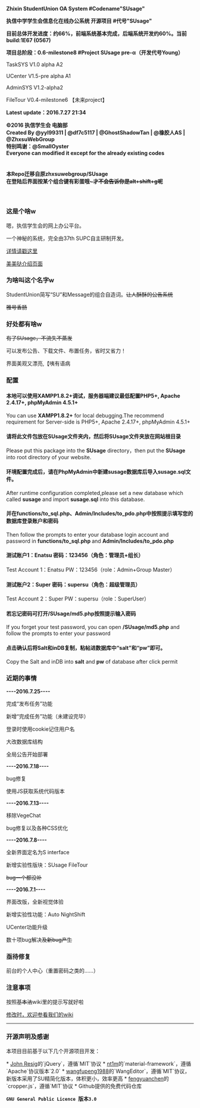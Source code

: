 <b>Zhixin StudentUnion OA System #Codename"SUsage" </b>

<b>执信中学学生会信息化在线办公系统 开源项目 #代号"SUsage" </b>

<b>目前总体开发进度：约66%，前端系统基本完成，后端系统开发约60%。当前build:1E67 (0567)</b>

<b>项目总阶段：0.6-milestone8 #Project SUsage pre-α（开发代号Young）</b>

<p>TaskSYS V1.0 alpha A2</p>
<p>UCenter V1.5-pre alpha A1</p>
<p>AdminSYS V1.2-alpha2</p>
<p>FileTour V0.4-milestone6 【未来project】</p>
<p><b>Latest update：2016.7.27 21:34</b></p>
<b>©2016 执信学生会 电脑部</b>
<br>
<b>Created By @yyl99311 | @df7c5117 | @GhostShadowTan | @橡胶人AS | @ZhxsuWebGroup</b>
<br>
<b>特别鸣谢：@SmallOyster</b>
<br>
<b>Everyone can modified it except for the already existing codes </b>
<br>
<br>
<h4>本Repo迁移自原zhxsuwebgroup/SUsage<br>在登陆后界面按某个组合键有彩蛋哦~<s>才不会告诉你是alt+shift+g呢</s></h4>
<br>
<h3>这是个啥w</h3>
  <p>嗯，执信学生会的网上办公平台。</p>
  <p>一个神秘的系统，完全由37th SUPC自主研制开发。</p><a href="https://github.com/zhxsu/SUsage/wiki/Susage-%7C-%E6%A6%82%E8%BF%B0" target="_blank">详情请戳这里</a>
  
<a href="http://zhxsu.github.io/SUsage/" target="_blank">美美哒介绍页面</a>

<h3>为啥叫这个名字w</h3>
  <p>StudentUnion简写“SU”和Message的组合自造词。<s>让人酥酥的公告系统</s></p>
  <p><s>雅号香肠</s></p>
<h3>好处都有啥w</h3>
  <s>有了SUsage，不流失不蒸发</s>
  <p>可以发布公告、下载文件、布置任务，省时又省力！</p>
  <p>界面美观又漂亮,【咦有语病</p>
<h3>配置</h3>
  <h4><p>本地可以使用<b>XAMPP1.8.2+</b>调试，服务器端建议最低配置PHP5+, Apache 2.4.17+, phpMyAdmin 4.5.1+</p></h4>
  <p>You can use <b>XAMPP1.8.2+</b> for local debugging.The recommend requirement for Server-side is PHP5+, Apache 2.4.17+, phpMyAdmin 4.5.1+</p>
  <h4><p>请将此文件包<b>放在SUsage文件夹内</b>，然后<b>将SUsage文件夹放在网站根目录</b></p></h4>
  <p>Please put this package into the <b>SUsage</b> directory，then put the <b>SUsage</b> into root directory of your website.</b>
  <h4><p>环境配置完成后，请在PhpMyAdmin中新建susage数据库后导入susage.sql文件。</p></h4>
  <p>After runtime configuration completed,please set a new database which called <b>susage</b> and import <b>susage.sql</b> into this database.</p>
  <h4><p>并在<b>functions/to_sql.php、Admin/Includes/to_pdo.php</b>中按照提示填写您的数据库登录账户和密码</p></h4>
  <p>Then follow the prompts to enter your database login account and password in <b>functions/to_sql.php </b>and <b> Admin/Includes/to_pdo.php</b>
  <h4><p>测试账户1：Enatsu 密码：123456（角色：管理员+组长）</p></h4>
  <p>Test Account 1：Enatsu PW：123456（role：Admin+Group Master）</p>
  <h4><p>测试账户2：Super 密码：supersu（角色：超级管理员）</p></h4>
  <p>Test Account 2：Super PW：supersu（role：SuperUser）</p>
  <h4><p><b>若忘记密码可打开/SUsage/md5.php按照提示输入密码</b></p></h4>
  <p>If you forget your test password, you can open <b>/SUsage/md5.php</b> and follow the prompts to enter your password</p>
  <h4><p><b>点击确认后将Salt和inDB复制，粘帖进数据库中“salt”和“pw”即可。</b></p></h4>
  <p>Copy the Salt and inDB into <b>salt</b> and <b>pw</b> of database after click permit</p>
<h3>近期的事情</h3>
<p><b>----2016.7.25----</b></p>
  <p>完成“发布任务”功能</p>
  <p>新增“完成任务”功能（未建设完毕）</p>
  <p>登录时使用cookie记住用户名</p>
  <p>大改数据库结构</p>
  <p>全局公告开始部署</p>
<p><b>----2016.7.18----</b></p>
  <p>bug修复</p>
  <p>使用JS获取系统代码版本</p>
<p><b>----2016.7.13----</b></p>
  <p>移除VegeChat</p>
  <p>bug修复以及各种CSS优化</p>
<p><b>----2016.7.8----</b></p>
  <p>全新界面定名为S interface</p>
  <p>新增实验性版块：SUsage FileTour</p>
  <s>bug一个都没补</s>
<p><b>----2016.7.1----</b></p>
  <p>界面改版，全新视觉体验</p>
  <p>新增实验性功能：Auto NightShift</p>
  <p>UCenter功能升级</p>
  <p>数十项bug解决<s>及新bug产生</s></p>

<h3>亟待修复</h3>
  <p>前台的个人中心（重置密码之类的……）</p>
<h3>注意事项</h3>
  <p>按照<s>基本法</s>wiki里的提示写就好啦</p>
  <a href="https://github.com/zhxsu/susage/wiki" target="_blank">修改时，欢迎参看我们的wiki</a>
<hr></hr>
<h3>开源声明及感谢</h3>
  <p>本项目目前基于以下几个开源项目开发：</p>
* <a href="https://jquery.org/" target="_blank">John Resig</a>的`jQuery`，遵循`MIT`协议
* <a href="https://github.com/nt1m/material-framework/" target="_blank">nt1m</a>的`material-framework`，遵循`Apache`协议版本`2.0`
* <a href="http://wangeditor.github.io/">wangfupeng1988</a>的`WangEditor`，遵循`MIT`协议，新版本采用了SU精简化版本，体积更小，效率更高
* <a href="https://github.com/fengyuanchen/cropper">fengyuanchen</a>的`cropper.js`，遵循`MIT`协议
* Github提供的免费代码仓库


**`GNU General Public Licence `版本`3.0`**

